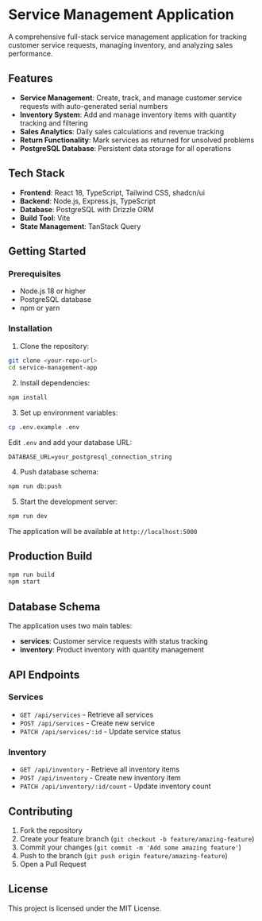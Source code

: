 # Service Management Application

A comprehensive full-stack service management application for tracking customer service requests, managing inventory, and analyzing sales performance.

## Features

- **Service Management**: Create, track, and manage customer service requests with auto-generated serial numbers
- **Inventory System**: Add and manage inventory items with quantity tracking and filtering
- **Sales Analytics**: Daily sales calculations and revenue tracking
- **Return Functionality**: Mark services as returned for unsolved problems
- **PostgreSQL Database**: Persistent data storage for all operations

## Tech Stack

- **Frontend**: React 18, TypeScript, Tailwind CSS, shadcn/ui
- **Backend**: Node.js, Express.js, TypeScript
- **Database**: PostgreSQL with Drizzle ORM
- **Build Tool**: Vite
- **State Management**: TanStack Query

## Getting Started

### Prerequisites

- Node.js 18 or higher
- PostgreSQL database
- npm or yarn

### Installation

1. Clone the repository:
```bash
git clone <your-repo-url>
cd service-management-app
```

2. Install dependencies:
```bash
npm install
```

3. Set up environment variables:
```bash
cp .env.example .env
```

Edit `.env` and add your database URL:
```
DATABASE_URL=your_postgresql_connection_string
```

4. Push database schema:
```bash
npm run db:push
```

5. Start the development server:
```bash
npm run dev
```

The application will be available at `http://localhost:5000`

## Production Build

```bash
npm run build
npm start
```

## Database Schema

The application uses two main tables:

- **services**: Customer service requests with status tracking
- **inventory**: Product inventory with quantity management

## API Endpoints

### Services
- `GET /api/services` - Retrieve all services
- `POST /api/services` - Create new service
- `PATCH /api/services/:id` - Update service status

### Inventory
- `GET /api/inventory` - Retrieve all inventory items
- `POST /api/inventory` - Create new inventory item
- `PATCH /api/inventory/:id/count` - Update inventory count

## Contributing

1. Fork the repository
2. Create your feature branch (`git checkout -b feature/amazing-feature`)
3. Commit your changes (`git commit -m 'Add some amazing feature'`)
4. Push to the branch (`git push origin feature/amazing-feature`)
5. Open a Pull Request

## License

This project is licensed under the MIT License.